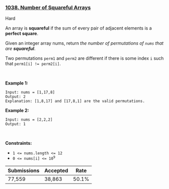 ### [1038. Number of Squareful Arrays](https://leetcode.com/problems/number-of-squareful-arrays/description/)

Hard

An array is __squareful__ if the sum of every pair of adjacent elements is a __perfect square__.

Given an integer array nums, return _the number of permutations of _`` nums ``_ that are __squareful___.

Two permutations `` perm1 `` and `` perm2 `` are different if there is some index `` i `` such that `` perm1[i] != perm2[i] ``.

 

<strong class="example">Example 1:</strong>

```
Input: nums = [1,17,8]
Output: 2
Explanation: [1,8,17] and [17,8,1] are the valid permutations.
```

<strong class="example">Example 2:</strong>

```
Input: nums = [2,2,2]
Output: 1
```

 

__Constraints:__

*   `` 1 <= nums.length <= 12 ``
*   <code>0 <= nums[i] <= 10<sup>9</sup></code>

| Submissions    | Accepted     | Rate   |
| -------------- | ------------ | ------ |
| 77,559 | 38,863 | 50.1% |